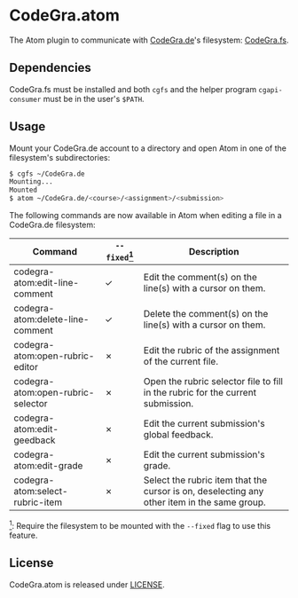 # CodeGra.atom

The Atom plugin to communicate with [CodeGra.de](https://codegra.de/)'s
filesystem: [CodeGra.fs](https://github.com/CodeGra-de/CodeGra.de).

## Dependencies

CodeGra.fs must be installed and both `cgfs` and the helper program
`cgapi-consumer` must be in the user's `$PATH`.

## Usage

Mount your CodeGra.de account to a directory and open Atom in one of
the filesystem's subdirectories:

```sh
$ cgfs ~/CodeGra.de
Mounting...
Mounted
$ atom ~/CodeGra.de/<course>/<assignment>/<submission>
```

The following commands are now available in Atom when editing a file in a
CodeGra.de filesystem:

| Command | `--fixed`<a href="#footnote-1-b"><sup id="footnote-1-a">1</sup></a> | Description |
|---|---|---|
| codegra-atom:edit-line-comment | ✓ | Edit the comment(s) on the line(s) with a cursor on them. |
| codegra-atom:delete-line-comment | ✓ | Delete the comment(s) on the line(s) with a cursor on them. |
| codegra-atom:open-rubric-editor | ✗ | Edit the rubric of the assignment of the current file. |
| codegra-atom:open-rubric-selector | ✗ | Open the rubric selector file to fill in the rubric for the current submission. |
| codegra-atom:edit-geedback | ✗ | Edit the current submission's global feedback. |
| codegra-atom:edit-grade | ✗ | Edit the current submission's grade. |
| codegra-atom:select-rubric-item | ✗ | Select the rubric item that the cursor is on, deselecting any other item in the same group. |

<a href="#footnote-1-a"><sup id="footnote-1-b">1</sup></a>: Require the filesystem to be mounted with the `--fixed` flag to use this feature.

## License

CodeGra.atom is released under [LICENSE](AGPL-v3.0).
